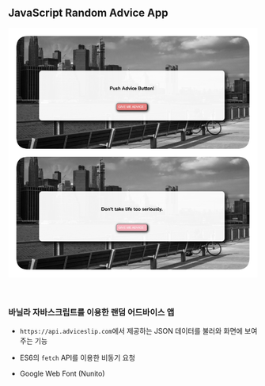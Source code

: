 ## JavaScript Random Advice App

![screen](./images/screen.png)

<br>

### 바닐라 자바스크립트를 이용한 랜덤 어드바이스 앱 

- `https://api.adviceslip.com`에서 제공하는 JSON 데이터를 불러와 화면에 보여주는 기능

- ES6의 `fetch` API를 이용한 비동기 요청 

- Google Web Font (Nunito)